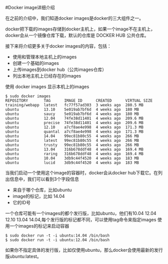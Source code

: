 #Docker image详细介绍

在之前的介绍中，我们知道docker images是docker的三大组件之一。

docker把下载的images存储到docker主机上，如果一个image不在主机上，docker会从一个镜像仓库下载，默认的仓库是 DOCKER HUB 公共仓库。

接下来将介绍更多关于docker images的内容，包括：
* 使用和管理本地主机上的images
* 创建一个基础的images
* 上传images到docker hub（公共images仓库）
* 列出本地主机上已经存在的images

使用 docker images 显示本机上的images
```
$ sudo docker images
REPOSITORY       TAG      IMAGE ID      CREATED      VIRTUAL SIZE
training/webapp  latest   fc77f57ad303  3 weeks ago  280.5 MB
ubuntu           13.10    5e019ab7bf6d  4 weeks ago  180 MB
ubuntu           saucy    5e019ab7bf6d  4 weeks ago  180 MB
ubuntu           12.04    74fe38d11401  4 weeks ago  209.6 MB
ubuntu           precise  74fe38d11401  4 weeks ago  209.6 MB
ubuntu           12.10    a7cf8ae4e998  4 weeks ago  171.3 MB
ubuntu           quantal  a7cf8ae4e998  4 weeks ago  171.3 MB
ubuntu           14.04    99ec81b80c55  4 weeks ago  266 MB
ubuntu           latest   99ec81b80c55  4 weeks ago  266 MB
ubuntu           trusty   99ec81b80c55  4 weeks ago  266 MB
ubuntu           13.04    316b678ddf48  4 weeks ago  169.4 MB
ubuntu           raring   316b678ddf48  4 weeks ago  169.4 MB
ubuntu           10.04    3db9c44f4520  4 weeks ago  183 MB
ubuntu           lucid    3db9c44f4520  4 weeks ago  183 MB
```

当我们启动一个使用这个image的容器时，docker会从docker hub下载它。在列出信息中，我们可以看到3个字段信息

* 来自于哪个仓库，比如ubuntu
* image的标记，比如 14.04
* 它的ID号

一个仓库可能有一个images的都个发行版，比如ubuntu，他们有10.04 12.04 12.10 13.04 14.04,每个发行版的标记都不同，可以使用tag命令来指定images
使用一个images的标记来启动容器
```
$ sudo docker run -t -i ubuntu:14.04 /bin/bash
$ sudo docker run -t -i ubuntu:12.04 /bin/bash
```

如果你不指定具体的发行版，比如仅使用ubuntu，那么docker会使用最新的发行版ubuntu:latest。
